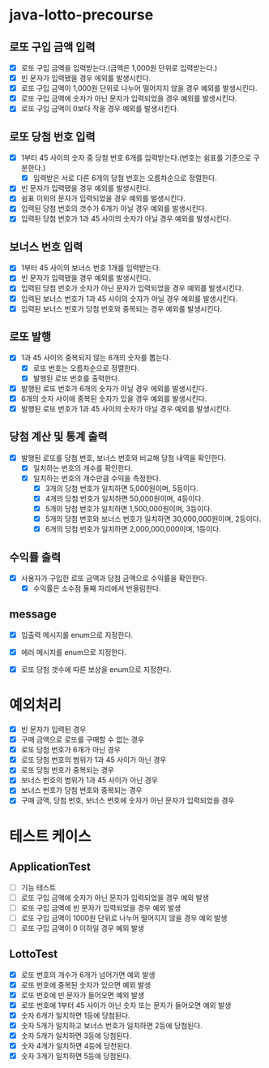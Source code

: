 # java-lotto-precourse


## 로또 구입 금액 입력
- [x] 로또 구입 금액을 입력받는다.(금액은 1,000원 단위로 입력받는다.)
- [x] 빈 문자가 입력됐을 경우 에외를 발생시킨다.
- [x] 로또 구입 금액이 1,000원 단위로 나누어 떨어지지 않을 경우 예외를 발생시킨다.
- [x] 로또 구입 금액에 숫자가 아닌 문자가 입력되었을 경우 예외를 발생시킨다.
- [x] 로또 구입 금액이 0보다 작을 경우 예외를 발생시킨다.

## 로또 당첨 번호 입력
- [x] 1부터 45 사이의 숫자 중 당첨 번호 6개를 입력받는다.(번호는 쉼표를 기준으로 구분한다.)
  - [x] 입력받은 서로 다른 6개의 당첨 번호는 오름차순으로 정렬한다.
- [x] 빈 문자가 입력됐을 경우 예외를 발생시킨다.
- [x] 쉼표 이외의 문자가 입력되었을 경우 예외를 발생시킨다.
- [x] 입력된 당첨 번호의 갯수가 6개가 아닐 경우 예외를 발생시킨다.
- [x] 입력된 당첨 번호가 1과 45 사이의 숫자가 아닐 경우 예외를 발생시킨다.

## 보너스 번호 입력
- [x] 1부터 45 사이의 보너스 번호 1개를 입력받는다.
- [x] 빈 문자가 입력됐을 경우 예외를 발생시킨다.
- [x] 입력된 당첨 번호가 숫자가 아닌 문자가 입력되었을 경우 예외를 발생시킨다.
- [x] 입력된 보너스 번호가 1과 45 사이의 숫자가 아닐 경우 예외를 발생시킨다.
- [x] 입력된 보너스 번호가 당첨 번호와 중복되는 경우 예외를 발생시킨다.

## 로또 발행
- [x] 1과 45 사이의 중복되지 않는 6개의 숫자를 뽑는다.
  - [x] 로또 번호는 오름차순으로 정렬한다.
  - [x] 발행된 로또 번호를 출력한다.
- [x] 발행된 로또 번호가 6개의 숫자가 아닐 경우 에외를 발생시킨다.
- [x] 6개의 숫자 사이에 중복된 숫자가 있을 경우 예외를 발생시킨다.
- [x] 발행된 로또 번호가 1과 45 사이의 숫자가 아닐 경우 예외를 발생시킨다.

## 당첨 계산 및 통계 출력
- [x] 발행된 로또를 당첨 번호, 보너스 번호와 비교해 당첨 내역을 확인한다.
  - [x] 일치하는 번호의 개수를 확인한다.
  - [x] 일치하는 번호의 개수만큼 수익을 측정한다.
    - [x] 3개의 당첨 번호가 일치하면 5,000원이며, 5등이다.
    - [x] 4개의 당첨 번호가 일치하면 50,000원이며, 4등이다.
    - [x] 5개의 당첨 번호가 일치하면 1,500,000원이며, 3등이다.
    - [x] 5개의 당첨 번호와 보너스 번호가 일치하면 30,000,000원이며, 2등이다.
    - [x] 6개의 당첨 번호가 일치하면 2,000,000,000이며, 1등이다.

## 수익률 출력
- [x] 사용자가 구입한 로또 금액과 당첨 금액으로 수익률을 확인한다.
  - [x] 수익률은 소수점 둘째 자리에서 반올림한다.

## message
- [x] 입출력 메시지를 enum으로 지정한다.
- [x] 에러 메시지를 enum으로 지정한다.
- [x] 로또 당첨 갯수에 따른 보상을 enum으로 지정한다.


# 예외처리

- [x] 빈 문자가 입력된 경우
- [x] 구매 금액으로 로또를 구매할 수 없는 경우
- [x] 로또 당첨 번호가 6개가 아닌 경우
- [x] 로또 당첨 번호의 범위가 1과 45 사이가 아닌 경우
- [x] 로또 당첨 번호가 중복되는 경우
- [x] 보너스 번호의 범위가 1과 45 사이가 아닌 경우
- [x] 보너스 번호가 당첨 번호와 중복되는 경우
- [x] 구매 금액, 당첨 번호, 보너스 번호에 숫자가 아닌 문자가 입력되었을 경우

# 테스트 케이스

## ApplicationTest
- [ ] 기능 테스트
- [ ] 로또 구입 금액에 숫자가 아닌 문자가 입력되었을 경우 예외 발생
- [ ] 로또 구입 금액에 빈 문자가 입력되었을 경우 예외 발생
- [ ] 로또 구입 금액이 1000원 단위로 나누어 떨어지지 않을 경우 예외 발생
- [ ] 로또 구입 금액이 0 이하일 경우 예외 발생

## LottoTest
- [x] 로또 번호의 개수가 6개가 넘어가면 예외 발생
- [x] 로또 번호에 중복된 숫자가 있으면 예외 발생
- [x] 로또 번호에 빈 문자가 들어오면 예외 발생
- [x] 로또 번호에 1부터 45 사이가 아닌 숫자 또는 문자가 들어오면 예외 발생
- [x] 숫자 6개가 일치하면 1등에 당첨된다.
- [x] 숫자 5개가 일치하고 보너스 번호가 일치하면 2등에 당첨된다.
- [x] 숫자 5개가 일치하면 3등에 당첨된다.
- [x] 숫자 4개가 일치하면 4등에 당천된다.
- [x] 숫자 3개가 일치하면 5등에 당첨된다.
